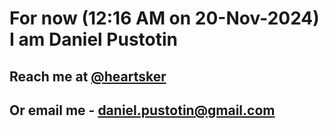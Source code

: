 # For now (12:16 AM on 20-Nov-2024) I am Daniel Pustotin
## Reach me at [@heartsker](https://t.me/heartsker)
## Or email me - daniel.pustotin@gmail.com
